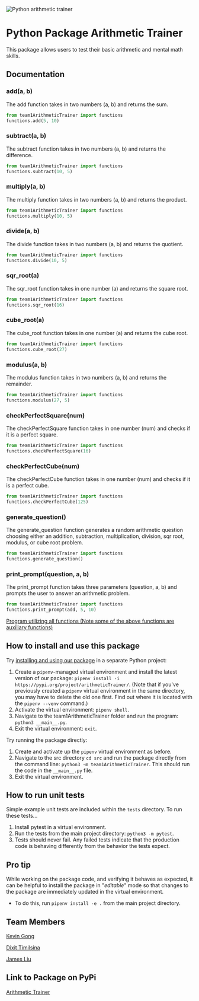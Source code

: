 ![Python arithmetic trainer](https://github.com/software-students-fall2022/python-package-exercise-project-3-team-1/actions/workflows/build.yaml/badge.svg)

# Python Package Arithmetic Trainer

This package allows users to test their basic arithmetic and mental math skills.

## Documentation

### add(a, b)
The add function takes in two numbers (a, b) and returns the sum.
```python
from team1ArithmeticTrainer import functions
functions.add(5, 10)
```
### subtract(a, b)
The subtract function takes in two numbers (a, b) and returns the difference.
```python
from team1ArithmeticTrainer import functions
functions.subtract(10, 5)
```
### multiply(a, b)
The multiply function takes in two numbers (a, b) and returns the product.
```python
from team1ArithmeticTrainer import functions
functions.multiply(10, 5)
```
### divide(a, b)
The divide function takes in two numbers (a, b) and returns the quotient.
```python
from team1ArithmeticTrainer import functions
functions.divide(10, 5)
```
### sqr_root(a)
The sqr_root function takes in one number (a) and returns the square root.
```python
from team1ArithmeticTrainer import functions
functions.sqr_root(16)
```
### cube_root(a)
The cube_root function takes in one number (a) and returns the cube root.
```python
from team1ArithmeticTrainer import functions
functions.cube_root(27)
```
### modulus(a, b)
The modulus function takes in two numbers (a, b) and returns the remainder.
```python
from team1ArithmeticTrainer import functions
functions.modulus(27, 5)
```
### checkPerfectSquare(num)
The checkPerfectSquare function takes in one number (num) and checks if it is a perfect square.
```python
from team1ArithmeticTrainer import functions
functions.checkPerfectSquare(16)
```
### checkPerfectCube(num)
The checkPerfectCube function takes in one number (num) and checks if it is a perfect cube.
```python
from team1ArithmeticTrainer import functions
functions.checkPerfectCube(125)
```
### generate_question()
The generate_question function generates a random arithmetic question choosing either an addition, subtraction, multiplication, division, sqr root, modulus, or cube root problem.
```python
from team1ArithmeticTrainer import functions
functions.generate_question()
```
### print_prompt(question, a, b)
The print_prompt function takes three parameters (question, a, b) and prompts the user to answer an arithmetic problem.
```python
from team1ArithmeticTrainer import functions
functions.print_prompt(add, 5, 10)
```
[Program utilizing all functions (Note some of the above functions are auxiliary functions)](https://github.com/software-students-fall2022/python-package-exercise-project-3-team-1/blob/main/src/team1ArithmeticTrainer/__main__.py)

## How to install and use this package

Try [installing and using our package](https://packaging.python.org/en/latest/tutorials/packaging-projects/#installing-your-newly-uploaded-package) in a separate Python project:

1. Create a `pipenv`-managed virtual environment and install the latest version of our package: `pipenv install -i https://pypi.org/project/arithmeticTrainer/`. (Note that if you've previously created a `pipenv` virtual environment in the same directory, you may have to delete the old one first. Find out where it is located with the `pipenv --venv` command.)
2. Activate the virtual environment: `pipenv shell`.
3. Navigate to the team1ArithmeticTrainer folder and run the program: `python3 __main__.py`.
4. Exit the virtual environment: `exit`.

Try running the package directly:

1. Create and activate up the `pipenv` virtual environment as before.
2. Navigate to the src directory `cd src` and run the package directly from the command line: `python3 -m team1ArithmeticTrainer`. This should run the code in the `__main__.py` file.
3. Exit the virtual environment.

## How to run unit tests

Simple example unit tests are included within the `tests` directory. To run these tests...

1. Install pytest in a virtual environment.
1. Run the tests from the main project directory: `python3 -m pytest`.
1. Tests should never fail. Any failed tests indicate that the production code is behaving differently from the behavior the tests expect.

## Pro tip

While working on the package code, and verifying it behaves as expected, it can be helpful to install the package in "_editable_" mode so that changes to the package are immediately updated in the virtual environment.

- To do this, run `pipenv install -e .` from the main project directory.

## Team Members

[Kevin Gong](https://github.com/kxg202)

[Dixit Timilsina](https://github.com/dt1930)

[James Liu](https://github.com/liushuchen2025)

## Link to Package on PyPi

[Arithmetic Trainer](https://pypi.org/project/arithmeticTrainer/)
